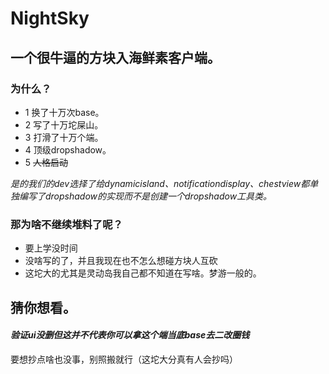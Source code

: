 # NightSky
## 一个很牛逼的方块入海鲜素客户端。
### 为什么？
- 1 换了十万次base。
- 2 写了十万坨屎山。
- 3 打滑了十万个端。
- 4 顶级dropshadow。
- 5 ~~人格启动~~

_是的我们的dev选择了给dynamicisland、notificationdisplay、chestview都单独编写了dropshadow的实现而不是创建一个dropshadow工具类。_

### 那为啥不继续堆料了呢？
- 要上学没时间
- 没啥写的了，并且我现在也不怎么想碰方块人互砍
- 这坨大的尤其是灵动岛我自己都不知道在写啥。梦游一般的。

## 猜你想看。
#### _验证ui没删但这并不代表你可以拿这个端当底base去二改圈钱_
要想抄点啥也没事，别照搬就行（这坨大分真有人会抄吗）